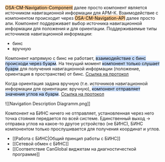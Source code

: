 <mark style="background: #FFB86CA6;">OSA-CM-Navigation-Component</mark> далее просто компонент является источником навигационной информации для АРМ-К.
Взаимодействие с компонентом происходит через <mark style="background: #FFB86CA6;">OSA-CM-Navigation-API</mark> далее просто апи.
Компонент поддерживает выбор источника навигационной информации для положения и для ориентации.
Поддерживаемые типы источников навигационной информации:
- бинс
- вручную

Компонент напрямую с бинс не работает, <mark style="background: #ADCCFFA6;">взаимодействие с бинс происходи через буарм</mark>.
На текущий момент <mark style="background: #ADCCFFA6;">компонент только слушает буарм</mark> для получения навигационной информации (положение, ориентация в пространстве) от бинс.
[Ссылка на протокол](https://repo.okbtsp.com/projects/BUMBLEBEE/repos/interface/browse/LanKsa/AboxArmkBinsControl.h)

Когда ориентация задана вручную (т.е. источников навигационной информации для ориентации: вручную), <mark style="background: #ADCCFFA6;">компонент отправляет значения углов на буарм</mark>.
[Ссылка на протокол](https://repo.okbtsp.com/projects/BUMBLEBEE/repos/interface/browse/LanSscSvrSrp/ArmkManualSinsAngles.h)

![[Navigation Description Diagramm.png]]

Компонент на БИНС ничего не отправляет, установленная через него точка стояния передается по всей системе. 
Единственный выход -> отправка углов на какое-то другое устройство (не БИНС), БИНС компонентом только прослушивается для получения координат и углов.

- [[Работа с БИНС|Общий принцип работы с БИНС]]
- [[Сетевой обмен с БИНС]]
- [[Соответствие CanGlobal виджетам на диагностичесткой программе]]